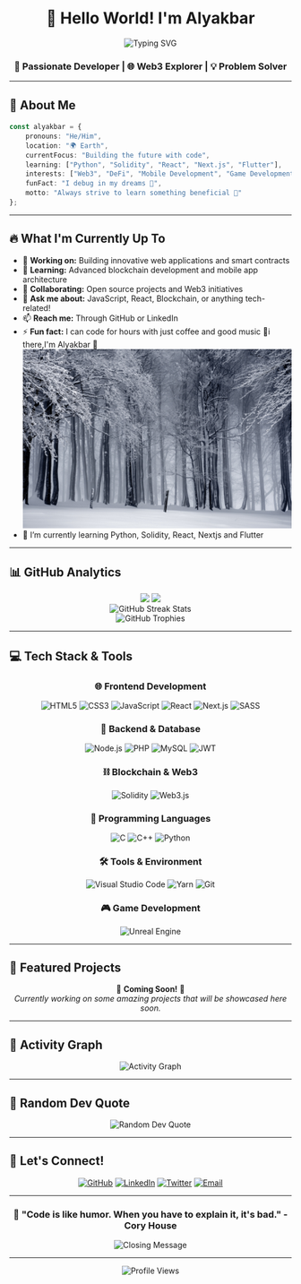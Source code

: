 <div align="center">

# 👋 Hello World! I'm Alyakbar

<img src="https://readme-typing-svg.herokuapp.com?font=Fira+Code&size=30&duration=3000&pause=1000&color=00D9FF&center=true&vCenter=true&multiline=true&width=600&height=100&lines=Full+Stack+Developer;Blockchain+Enthusiast;Always+Learning+%26+Building" alt="Typing SVG" />

</div>



<div align="center">

### 🚀 Passionate Developer | 🌐 Web3 Explorer | 💡 Problem Solver

</div>

---

## 🎯 About Me

```typescript
const alyakbar = {
    pronouns: "He/Him",
    location: "🌍 Earth",
    currentFocus: "Building the future with code",
    learning: ["Python", "Solidity", "React", "Next.js", "Flutter"],
    interests: ["Web3", "DeFi", "Mobile Development", "Game Development"],
    funFact: "I debug in my dreams 💭",
    motto: "Always strive to learn something beneficial 🌱"
};
```

---

## 🔥 What I'm Currently Up To

- 🔭 **Working on:** Building innovative web applications and smart contracts
- 🌱 **Learning:** Advanced blockchain development and mobile app architecture
- 👯 **Collaborating:** Open source projects and Web3 initiatives
- 💬 **Ask me about:** JavaScript, React, Blockchain, or anything tech-related!
- 📫 **Reach me:** Through GitHub or LinkedIn
- ⚡ **Fun fact:** I can code for hours with just coffee and good music 🎵i there,I'm Alyakbar :wave:	
![](images/snow.jpg)
- 🌱 I’m currently learning Python, Solidity, React, Nextjs and Flutter




---

## 📊 GitHub Analytics

<div align="center">
  <img height="180em" src="https://github-readme-stats.vercel.app/api?username=alyakbar&show_icons=true&theme=tokyonight&include_all_commits=true&count_private=true"/>
  <img height="180em" src="https://github-readme-stats.vercel.app/api/top-langs/?username=alyakbar&layout=compact&langs_count=8&theme=tokyonight"/>
</div>

<div align="center">
  <img src="https://github-readme-streak-stats.herokuapp.com/?user=alyakbar&theme=tokyonight" alt="GitHub Streak Stats"/>
</div>

<div align="center">
  <img src="https://github-profile-trophy.vercel.app/?username=alyakbar&theme=tokyonight&no-frame=true&row=1&column=7" alt="GitHub Trophies"/>
</div>

---

## 💻 Tech Stack & Tools

<div align="center">

### 🌐 Frontend Development
![HTML5](https://img.shields.io/badge/HTML5-E34F26?style=for-the-badge&logo=html5&logoColor=white)
![CSS3](https://img.shields.io/badge/CSS3-1572B6?style=for-the-badge&logo=css3&logoColor=white)
![JavaScript](https://img.shields.io/badge/JavaScript-F7DF1E?style=for-the-badge&logo=javascript&logoColor=black)
![React](https://img.shields.io/badge/React-20232A?style=for-the-badge&logo=react&logoColor=61DAFB)
![Next.js](https://img.shields.io/badge/Next.js-000000?style=for-the-badge&logo=next.js&logoColor=white)
![SASS](https://img.shields.io/badge/SASS-hotpink.svg?style=for-the-badge&logo=SASS&logoColor=white)

### 🔧 Backend & Database
![Node.js](https://img.shields.io/badge/Node.js-43853D?style=for-the-badge&logo=node.js&logoColor=white)
![PHP](https://img.shields.io/badge/PHP-777BB4?style=for-the-badge&logo=php&logoColor=white)
![MySQL](https://img.shields.io/badge/MySQL-00000F?style=for-the-badge&logo=mysql&logoColor=white)
![JWT](https://img.shields.io/badge/JWT-black?style=for-the-badge&logo=JSON%20web%20tokens)

### ⛓️ Blockchain & Web3
![Solidity](https://img.shields.io/badge/Solidity-363636?style=for-the-badge&logo=solidity&logoColor=white)
![Web3.js](https://img.shields.io/badge/Web3.js-F16822?style=for-the-badge&logo=web3.js&logoColor=white)

### 🔨 Programming Languages
![C](https://img.shields.io/badge/C-00599C?style=for-the-badge&logo=c&logoColor=white)
![C++](https://img.shields.io/badge/C++-00599C?style=for-the-badge&logo=c%2B%2B&logoColor=white)
![Python](https://img.shields.io/badge/Python-3776AB?style=for-the-badge&logo=python&logoColor=white)

### 🛠️ Tools & Environment
![Visual Studio Code](https://img.shields.io/badge/VS_Code-0078D4?style=for-the-badge&logo=visual%20studio%20code&logoColor=white)
![Yarn](https://img.shields.io/badge/Yarn-2C8EBB?style=for-the-badge&logo=yarn&logoColor=white)
![Git](https://img.shields.io/badge/Git-F05032?style=for-the-badge&logo=git&logoColor=white)

### 🎮 Game Development
![Unreal Engine](https://img.shields.io/badge/Unreal_Engine-313131?style=for-the-badge&logo=unreal-engine&logoColor=white)

</div>



---

## 🎯 Featured Projects

<div align="center">

<!-- Add your projects here when you have repos to showcase -->
🚧 **Coming Soon!** 🚧  
*Currently working on some amazing projects that will be showcased here soon.*

</div>

---

## 🌟 Activity Graph

<div align="center">
  <img src="https://github-readme-activity-graph.vercel.app/graph?username=alyakbar&theme=tokyo-night&hide_border=true" alt="Activity Graph"/>
</div>

---

## 💭 Random Dev Quote

<div align="center">
  <img src="https://quotes-github-readme.vercel.app/api?type=horizontal&theme=tokyonight" alt="Random Dev Quote"/>
</div>

---

## 🤝 Let's Connect!

<div align="center">

[![GitHub](https://img.shields.io/badge/GitHub-100000?style=for-the-badge&logo=github&logoColor=white)](https://github.com/alyakbar)
[![LinkedIn](https://img.shields.io/badge/LinkedIn-0077B5?style=for-the-badge&logo=linkedin&logoColor=white)](https://linkedin.com/in/alyakbar)
[![Twitter](https://img.shields.io/badge/Twitter-1DA1F2?style=for-the-badge&logo=twitter&logoColor=white)](https://twitter.com/alyakbar)
[![Email](https://img.shields.io/badge/Email-D14836?style=for-the-badge&logo=gmail&logoColor=white)](mailto:your.email@example.com)

</div>

---

<div align="center">
  
### 🎨 "Code is like humor. When you have to explain it, it's bad." - Cory House

<img src="https://readme-typing-svg.herokuapp.com?font=Fira+Code&size=20&duration=3000&pause=1000&color=00D9FF&center=true&vCenter=true&width=600&lines=Thanks+for+visiting+my+profile!;Let's+build+something+amazing+together!;Happy+coding!+%F0%9F%9A%80" alt="Closing Message" />

</div>

---

<div align="center">
  <img src="https://komarev.com/ghpvc/?username=alyakbar&color=blueviolet&style=flat-square&label=Profile+Views" alt="Profile Views"/>
</div>













<!--
**alyakbar/alyakbar** is a ✨ _special_ ✨ repository because its `README.md` (this file) appears on your GitHub profile.

Here are some ideas to get you started:

- 🔭 I’m currently working on ...
- 🌱 I’m currently learning ...
- 👯 I’m looking to collaborate on ...
- 🤔 I’m looking for help with ...
- 💬 Ask me about ...
- 📫 How to reach me: ...
- 😄 Pronouns: ...
- ⚡ Fun fact: ...
-->
